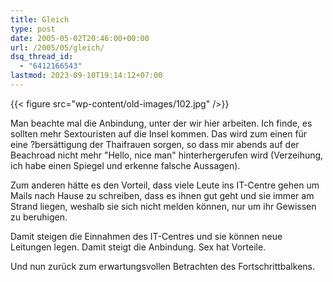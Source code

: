 ```yaml
---
title: Gleich
type: post
date: 2005-05-02T20:46:00+00:00
url: /2005/05/gleich/
dsq_thread_id:
  - "6412166543"
lastmod: 2023-09-10T19:14:12+07:00
---
```

{{< figure src="wp-content/old-images/102.jpg" />}}

Man beachte mal die Anbindung, unter der wir hier arbeiten. Ich finde, es sollten mehr Sextouristen auf die Insel kommen. Das wird zum einen für eine ?bersättigung der Thaifrauen sorgen, so dass mir abends auf der Beachroad nicht mehr "Hello, nice man" hinterhergerufen wird (Verzeihung, ich habe einen Spiegel und erkenne falsche Aussagen).

Zum anderen hätte es den Vorteil, dass viele Leute ins IT-Centre gehen um Mails nach Hause zu schreiben, dass es ihnen gut geht und sie immer am Strand liegen, weshalb sie sich nicht melden können, nur um ihr Gewissen zu beruhigen.

Damit steigen die Einnahmen des IT-Centres und sie können neue Leitungen legen. Damit steigt die Anbindung. Sex hat Vorteile.

Und nun zurück zum erwartungsvollen Betrachten des Fortschrittbalkens.
